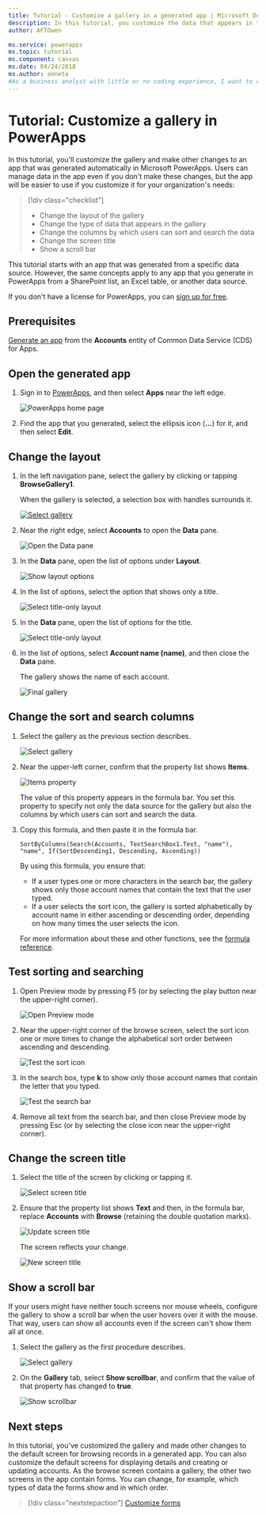 ```yaml
---
title: Tutorial - Customize a gallery in a generated app | Microsoft Docs
description: In this tutorial, you customize the data that appears in the gallery and other elements of an app that was generated automatically in PowerApps.
author: AFTOwen

ms.service: powerapps
ms.topic: tutorial
ms.component: canvas
ms.date: 04/24/2018
ms.author: anneta
#As a business analyst with little or no coding experience, I want to change the data that appears in the default gallery of a generated app and make other changes so that my users can more easily manage information.
---
```

# Tutorial: Customize a gallery in PowerApps
In this tutorial, you'll customize the gallery and make other changes to an app that was generated automatically in Microsoft PowerApps. Users can manage data in the app even if you don't make these changes, but the app will be easier to use if you customize it for your organization's needs:

> [!div class="checklist"]
> * Change the layout of the gallery
> * Change the type of data that appears in the gallery
> * Change the columns by which users can sort and search the data
> * Change the screen title
> * Show a scroll bar

This tutorial starts with an app that was generated from a specific data source. However, the same concepts apply to any app that you generate in PowerApps from a SharePoint list, an Excel table, or another data source. 

If you don't have a license for PowerApps, you can [sign up for free](../signup-for-powerapps.md).

## Prerequisites
[Generate an app](data-platform-create-app.md) from the **Accounts** entity of Common Data Service (CDS) for Apps.

## Open the generated app
1. Sign in to [PowerApps](https://web.powerapps.com), and then select **Apps** near the left edge.

	![PowerApps home page](./media/customize-layout-sharepoint/sign-in.png)

1. Find the app that you generated, select the ellipsis icon (**...**) for it, and then select **Edit**.

## Change the layout
1. In the left navigation pane, select the gallery by clicking or tapping **BrowseGallery1**.

	When the gallery is selected, a selection box with handles surrounds it.

    [![Select gallery](media/customize-layout-sharepoint/select-gallery-1.png)](media/customize-layout-sharepoint/select-gallery-1.png#lightbox)

1. Near the right edge, select **Accounts** to open the **Data** pane.

	![Open the **Data** pane](./media/customize-layout-sharepoint/open-data-pane.png)

1. In the **Data** pane, open the list of options under **Layout**.

	![Show layout options](./media/customize-layout-sharepoint/show-layouts.png)

1. In the list of options, select the option that shows only a title.

	![Select title-only layout](./media/customize-layout-sharepoint/choose-layout.png)

1. In the **Data** pane, open the list of options for the title.

	![Select title-only layout](./media/customize-layout-sharepoint/show-title-options.png)

1. In the list of options, select **Account name (name)**, and then close the **Data** pane.

    The gallery shows the name of each account.

	![Final gallery](./media/customize-layout-sharepoint/final-gallery.png)

## Change the sort and search columns
1. Select the gallery as the previous section describes.

	![Select gallery](./media/customize-layout-sharepoint/select-gallery-title.png)

2. Near the upper-left corner, confirm that the property list shows **Items**.

	![Items property](./media/customize-layout-sharepoint/items-property.png)

	The value of this property appears in the formula bar. You set this property to specify not only the data source for the gallery but also the columns by which users can sort and search the data.

1. Copy this formula, and then paste it in the formula bar.

    ```SortByColumns(Search(Accounts, TextSearchBox1.Text, "name"), "name", If(SortDescending1, Descending, Ascending))```

	By using this formula, you ensure that:

    - If a user types one or more characters in the search bar, the gallery shows only those account names that contain the text that the user typed.
    - If a user selects the sort icon, the gallery is sorted alphabetically by account name in either ascending or descending order, depending on how many times the user selects the icon.

    For more information about these and other functions, see the [formula reference](formula-reference.md).

## Test sorting and searching
1. Open Preview mode by pressing F5 (or by selecting the play button near the upper-right corner).

	![Open Preview mode](./media/customize-layout-sharepoint/open-preview.png)

1. Near the upper-right corner of the browse screen, select the sort icon one or more times to change the alphabetical sort order between ascending and descending.

	![Test the sort icon](./media/customize-layout-sharepoint/sort-button.png)

1. In the search box, type **k** to show only those account names that contain the letter that you typed.

	![Test the search bar](./media/customize-layout-sharepoint/test-filter.png)

1. Remove all text from the search bar, and then close Preview mode by pressing Esc (or by selecting the close icon near the upper-right corner).

## Change the screen title
1. Select the title of the screen by clicking or tapping it.

	![Select screen title](./media/customize-layout-sharepoint/select-title.png)

1. Ensure that the property list shows **Text** and then, in the formula bar, replace **Accounts** with **Browse** (retaining the double quotation marks).

	![Update screen title](./media/customize-layout-sharepoint/change-screen-title.png)

	The screen reflects your change.

	![New screen title](./media/customize-layout-sharepoint/new-screen-title.png)

## Show a scroll bar
If your users might have neither touch screens nor mouse wheels, configure the gallery to show a scroll bar when the user hovers over it with the mouse. That way, users can show all accounts even if the screen can't show them all at once.

1. Select the gallery as the first procedure describes.

	![Select gallery](./media/customize-layout-sharepoint/select-gallery-sorted.png)

1. On the **Gallery** tab, select **Show scrollbar**, and confirm that the value of that property has changed to **true**. 

	![Show scrollbar](./media/customize-layout-sharepoint/show-scrollbar.png)

## Next steps
In this tutorial, you've customized the gallery and made other changes to the default screen for browsing records in a generated app. You can also customize the default screens for displaying details and creating or updating accounts. As the browse screen contains a gallery, the other two screens in the app contain forms. You can change, for example, which types of data the forms show and in which order.

> [!div class="nextstepaction"]
> [Customize forms](customize-forms-sharepoint.md)
